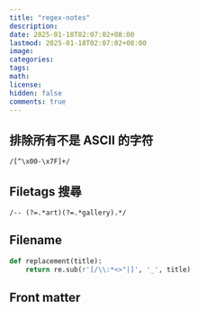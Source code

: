 ```yaml
---
title: "regex-notes"
description: 
date: 2025-01-18T02:07:02+08:00
lastmod: 2025-01-18T02:07:02+08:00
image: 
categories: 
tags: 
math: 
license: 
hidden: false
comments: true
---
```


## 排除所有不是 ASCII 的字符
```regex
/[^\x00-\x7F]+/
```

## Filetags 搜尋
```regex
/-- (?=.*art)(?=.*gallery).*/
```

## Filename
```python
def replacement(title):
    return re.sub(r'[/\\:*<>"|]', '_', title)
```

## Front matter
